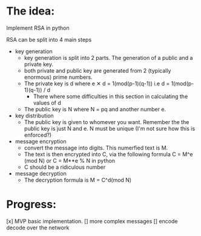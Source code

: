 # The idea:

Implement RSA in python 

RSA can be split into 4 main steps
- key generation
	- key generation is split into 2 parts. The generation of a public and 
		a private key. 
	- both private and public key are generated from 2 (typically enormous) prime numbers.
	- The private key is d where e ✕ d = 1(mod(p-1)(q-1)) i.e d = 1(mod(p-1)(q-1)) / d
		- There where some difficulties in this section in calculating the values of d
	- The public key is N where N = pq and another number e.
- key distribution
	- The public key is given to whomever you want. Remember the the public key is 
		just N and e. N must be unique (I'm not sure how this is enforced?)
- message encryption 
	- convert the message into digits. This numerfied text is M.
	- The text is then encrypted into C, via the following formula C = M^e (mod N) or C = M**e % N in python 
	- C should be a ridiculous number
- message decryption
	- The decryption formula is M = C^d(mod N)

# Progress:
[x] MVP basic implementation. 
[] more complex messages
[] encode decode over the network
